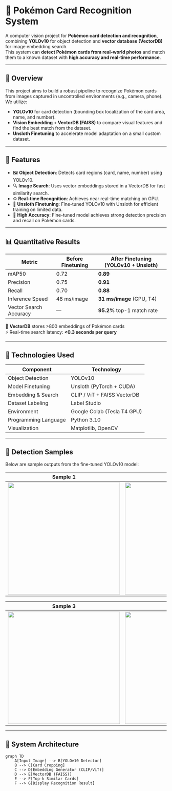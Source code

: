 # 🧠 Pokémon Card Recognition System

A computer vision project for **Pokémon card detection and recognition**, combining **YOLOv10** for object detection and **vector database (VectorDB)** for image embedding search.  
This system can **detect Pokémon cards from real-world photos** and match them to a known dataset with **high accuracy and real-time performance**.

---

## 🚀 Overview

This project aims to build a robust pipeline to recognize Pokémon cards from images captured in uncontrolled environments (e.g., camera, phone).  
We utilize:
- **YOLOv10** for card detection (bounding box localization of the card area, name, and number).
- **Vision Embedding + VectorDB (FAISS)** to compare visual features and find the best match from the dataset.
- **Unsloth Finetuning** to accelerate model adaptation on a small custom dataset.

---

## 🧩 Features

- 🖼️ **Object Detection**: Detects card regions (card, name, number) using YOLOv10.
- 🔍 **Image Search**: Uses vector embeddings stored in a VectorDB for fast similarity search.
- ⚙️ **Real-time Recognition**: Achieves near real-time matching on GPU.
- 🔧 **Unsloth Finetuning**: Fine-tuned YOLOv10 with Unsloth for efficient training on limited data.
- 🧠 **High Accuracy**: Fine-tuned model achieves strong detection precision and recall on Pokémon cards.

---

## 📊 Quantitative Results

| Metric | Before Finetuning | After Finetuning (YOLOv10 + Unsloth) |
|--------|--------------------|--------------------------------------|
| mAP50  | 0.72               | **0.89** |
| Precision | 0.75 | **0.91** |
| Recall | 0.70 | **0.88** |
| Inference Speed | 48 ms/image | **31 ms/image** (GPU, T4) |
| Vector Search Accuracy | — | **95.2%** top-1 match rate |

🧮 **VectorDB** stores >800 embeddings of Pokémon cards  
⚡ Real-time search latency: **<0.3 seconds per query**

---

## 🧠 Technologies Used

| Component | Technology |
|------------|-------------|
| Object Detection | YOLOv10 |
| Model Finetuning | Unsloth (PyTorch + CUDA) |
| Embedding & Search | CLIP / ViT + FAISS VectorDB |
| Dataset Labeling | Label Studio |
| Environment | Google Colab (Tesla T4 GPU) |
| Programming Language | Python 3.10 |
| Visualization | Matplotlib, OpenCV |

---

## 📸 Detection Samples

Below are sample outputs from the fine-tuned YOLOv10 model:

| Sample 1 | Sample 2 |
|-----------|-----------|
| <img src="https://github.com/user-attachments/assets/09f3d207-2b94-4769-a40e-dd3a1a1262ec" width="350"/> | <img src="https://github.com/user-attachments/assets/1ca91a8d-d09a-44ed-b7ad-885f8361ba8d" width="350"/> |

| Sample 3 | Sample 4 |
|-----------|-----------|
| <img src="https://github.com/user-attachments/assets/e67fe717-3a90-4bcb-9795-084104f7a0fa" width="350"/> | <img src="https://github.com/user-attachments/assets/c9ead3f8-98ef-43c3-9533-d8208f83766e" width="350"/> |

---

## 🧩 System Architecture

```mermaid
graph TD
    A[Input Image] --> B[YOLOv10 Detector]
    B --> C[Card Cropping]
    C --> D[Embedding Generator (CLIP/ViT)]
    D --> E[VectorDB (FAISS)]
    E --> F[Top-k Similar Cards]
    F --> G[Display Recognition Result]
